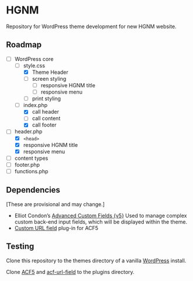 # HGNM

Repository for WordPress theme development for new HGNM website.

## Roadmap

- [ ] WordPress core
	- [ ] style.css
		- [X] Theme Header
		- [ ] screen styling
			- [ ] responsive HGNM title
			- [ ] responsive menu
		- [ ] print styling
	- [ ] index.php
		- [X] call header
		- [ ] call content
		- [X] call footer
- [ ] header.php
	- [X] `<head>`
	- [X] responsive HGNM title
	- [X] responsive menu
- [ ] content types
- [ ] footer.php
- [ ] functions.php

## Dependencies

[These are provisional and may change.]

- Elliot Condon’s [Advanced Custom Fields {v5}](https://github.com/AdvancedCustomFields/acf5-beta)
Used to manage complex custom back-end input fields, which will be displayed within the theme.
- [Custom URL field](https://github.com/delucis/acf-url-field) plug-in for ACF5

## Testing

Clone this repository to the themes directory of a vanilla [WordPress](http://wordpress.org) install.

Clone [ACF5](https://github.com/AdvancedCustomFields/acf5-beta) and [acf-url-field](https://github.com/delucis/acf-url-field) to the plugins directory.
